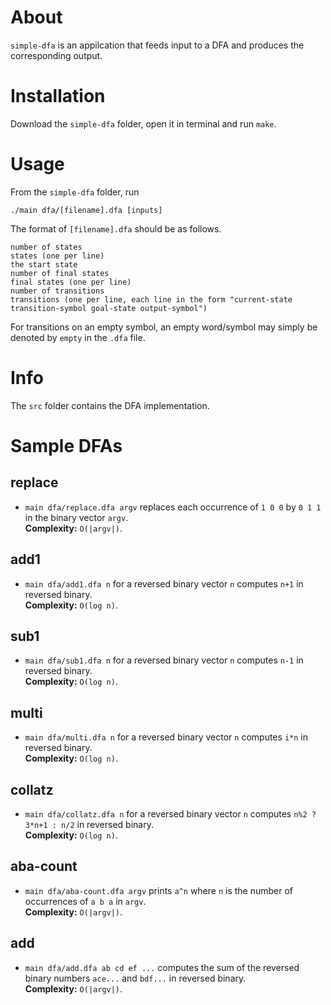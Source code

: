 # About
`simple-dfa` is an appilcation that feeds input to a DFA and produces the corresponding output.

# Installation
Download the `simple-dfa` folder, open it in terminal and run `make`.

# Usage
From the `simple-dfa` folder, run
```
./main dfa/[filename].dfa [inputs]
```
The format of `[filename].dfa` should be as follows.

```
number of states
states (one per line)  
the start state  
number of final states  
final states (one per line)  
number of transitions  
transitions (one per line, each line in the form "current-state transition-symbol goal-state output-symbol")
```
For transitions on an empty symbol, an empty word/symbol may simply be denoted by `empty` in the `.dfa` file. 

# Info
The `src` folder contains the DFA implementation.

# Sample DFAs
## replace
- `main dfa/replace.dfa argv` replaces each occurrence of `1 0 0` by `0 1 1` in the binary vector `argv`.  
**Complexity:** `O(|argv|)`. 

## add1
- `main dfa/add1.dfa n` for a reversed binary vector `n` computes `n+1` in reversed binary.  
**Complexity:** `O(log n)`. 

## sub1
- `main dfa/sub1.dfa n` for a reversed binary vector `n` computes `n-1` in reversed binary.  
**Complexity:** `O(log n)`. 

## multi
- `main dfa/multi.dfa n` for a reversed binary vector `n` computes `i*n` in reversed binary.  
**Complexity:** `O(log n)`. 

## collatz
- `main dfa/collatz.dfa n` for a reversed binary vector `n` computes `n%2 ? 3*n+1 : n/2` in reversed binary.  
**Complexity:** `O(log n)`. 

## aba-count
- `main dfa/aba-count.dfa argv` prints `a^n` where `n` is the number of occurrences of `a b a` in `argv`.  
**Complexity:** `O(|argv|)`. 

## add
- `main dfa/add.dfa ab cd ef ...` computes the sum of the reversed binary numbers  `ace...` and `bdf...` in reversed binary.  
**Complexity:** `O(|argv|)`. 
